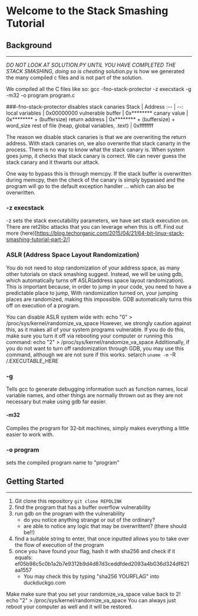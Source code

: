 # Welcome to the Stack Smashing Tutorial

## Background
*** 

*DO NOT LOOK AT SOLUTION.PY UNTIL YOU HAVE COMPLETED THE STACK SMASHING, doing so is cheating*
solution.py is how we generated the many compiled c files and is not part of the solution.

We compiled all the C files like so:
gcc -fno-stack-protector -z execstack -g -m32 -o program program.c


###-fno-stack-protector disables stack canaries 
Stack | Address
:-- | --:
local variables | 0x00000000
vulnerable buffer | 0x&ast;&ast;&ast;&ast;&ast;&ast;&ast;&ast;
canary value | 0x&ast;&ast;&ast;&ast;&ast;&ast;&ast;&ast; +  (buffersize)
return address |  0x&ast;&ast;&ast;&ast;&ast;&ast;&ast;&ast; +  (buffersize) + word_size
rest of file (heap, global variables, .text) | 0xffffffff

The reason we disable stack canaries is that we are overwriting the return address. With stack canaries on, we also overwrite that stack canarty in the process. There is no way to know what the stack canary is. When system goes jump, it checks that stack canary is correct. We can never guess the stack canary and it thwarts our attack. 

One way to bypass this is through memcpy. If the stack buffer is overwritten during memcpy, then the check of the canary is simply bypassed and the program will go to the default exception handler ... which can also be overwritten. 

### -z execstack
-z sets the stack executability parameters, we have set stack execution on. There are ret2libc attacks that you can leverage when this is off. Find out more (here)[https://blog.techorganic.com/2015/04/21/64-bit-linux-stack-smashing-tutorial-part-2/]

### ASLR (Address Space Layout Randomization)
You do not need to stop randomization of your address space, as many other tutorials on stack smashing suggest. Instead, we will be using gdb, which automatically turns off ASLR(address space layout randomization). This is important because, in order to jump in your code, you need to have a predictable place to jump, With randomization turned on, your jumping places are randomized, making this impossible. GDB automatically turns this off on execution of a program.

You can disable ASLR system wide with:
echo "0" > /proc/sys/kernel/randomize_va_space
However, we strongly caution against this, as it makes all of your system programs vulnerable. 
If you do do this, make sure you turn it off via rebooting your computer or running this command:
echo "2" > /proc/sys/kernel/randomize_va_space
Additionally, if you do not want to turn off randomization through GDB, you may use this command, although we are not sure if this works. 
setarch `uname -m` -R /.EXECUTABLE_HERE

### -g
Tells gcc to generate debugging information such as function names, local variable names, and other things are normally thrown out as they are not necessary but make using gdb far easier.

#### -m32
Compiles the program for 32-bit machines, simply makes everything a little easier to work with.


### -o program 
sets the compiled program name to "program"

## Getting Started
***
1. Git clone this repository
``git clone REPOLINK``
2. find the program that has a buffer overflow vulnerability
3. run gdb on the program with the vulnerability
    * do you notice anything strange or out of the ordinary? 
    * are able to notice any logic that may be overwrittent? (there should be!!)
4. find a suitable string to enter, that once inputted allows you to take over the flow of execution of the program
5. once you have found your flag, hash it with sha256 and check if it equals:
ef05b98c5c0b1a2b7e9312b9d4d87d3ceddfded2093a4b036d324df621aa1557
    * You may check this by typing "sha256 YOURFLAG" into duckduckgo.com

 




















Make make sure that you set your randomize_va_space value back to 2! 
echo "2" > /proc/sys/kernel/randomize_va_space 
You can always just reboot your computer as well and it will be restored.



